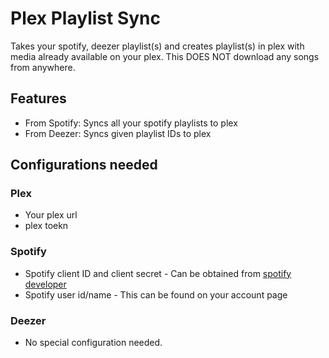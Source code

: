# Plex Playlist Sync

Takes your spotify, deezer playlist(s) and creates playlist(s) in plex with media already available on your plex. This DOES NOT download any songs from anywhere.

## Features
* From Spotify: Syncs all your spotify playlists to plex
* From Deezer: Syncs given playlist IDs to plex

## Configurations needed
### Plex
* Your plex url
* plex toekn

### Spotify
* Spotify client ID and client secret - Can be obtained from [spotify developer](https://www.google.com/url?sa=t&rct=j&q=&esrc=s&source=web&cd=&cad=rja&uact=8&ved=2ahUKEwi_9bCygbHyAhXbG80KHQjmCT0QFnoECAkQAw&url=https%3A%2F%2Fdeveloper.spotify.com%2Fdashboard%2F&usg=AOvVaw3zu9Io8tYd2ulT_6rKNkyc)
* Spotify user id/name - This can be found on your account page

### Deezer
* No special configuration needed.
